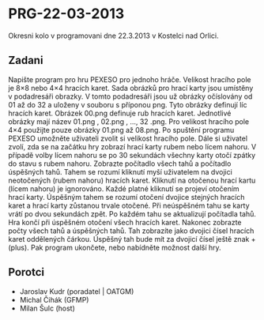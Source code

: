 # PRG-22-03-2013

Okresni kolo v programovani dne 22.3.2013 v Kostelci nad Orlici.

## Zadani

Napište  program  pro  hru  PEXESO  pro  jednoho  hráče.  Velikost  hracího  pole  je  8×8  nebo  4×4  hracích  karet.  Sada  obrázků  pro  hrací  karty  jsou  umístěny  v  podadresáři  obrazky.    V tomto podadresáři  jsou  už  obrázky  očíslovány  od  01  až  do  32  a  uloženy  v  souboru  s  příponou  png.  Tyto  obrázky  definují  líc  hracích  karet.  Obrázek  00.png   definuje  rub  hracích  karet.  Jednotlivé  obrázky  mají  název  01.png  ,  02.png  ,  ...,  32  .png.  Pro  velikost  hracího  pole  4×4  použijte  pouze  obrázky  01.png  až  08.png. Po  spuštění  programu  PEXESO  umožněte  uživateli  zvolit  si  velikost  hracího  pole.  Dále  si  uživatel  zvolí,  zda  se  na  začátku  hry  zobrazí  hrací  karty  rubem  nebo  lícem  nahoru.  V  případě  volby  lícem  nahoru  se  po  30  sekundách  všechny  karty  otočí  zpátky  do  stavu  s  rubem  nahoru.  Zobrazte  počítadlo  všech  tahů  a  počítadlo  úspěšných  tahů.  Tahem  se  rozumí  kliknutí  myší  uživatelem  na  dvojici  neotočených  (rubem  nahoru)  hracích  karet.  Kliknutí  na  otočenou  hrací  kartu  (lícem  nahoru)  je  ignorováno.  Každé  platné  kliknutí  se  projeví  otočením  hrací  karty.  Úspěšným  tahem  se  rozumí  otočení  dvojice  stejných  hracích  karet  a  hrací  karty  zůstanou  trvale  otočené.  Při  neúspěšném  tahu  se  karty  vrátí  po  dvou  sekundách  zpět.  Po  každém  tahu  se  aktualizují  počítadla  tahů.  Hra  končí  při  úspěšném  otočení  všech  hracích  karet.  Nakonec  zobrazte  počty  všech  tahů  a  úspěšných  tahů.  Tah  zobrazíte  jako  dvojici  čísel  hracích  karet  oddělených  čárkou.  Úspěšný  tah  bude  mít  za  dvojicí  čísel  ještě  znak  + (plus).  Pak  program ukončete, nebo nabídněte možnost další hry. 

## Porotci

* Jaroslav Kudr (poradatel | OATGM)
* Michal Čihák (GFMP)
* Milan Šulc (host)